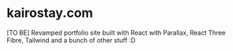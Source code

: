 # kairostay.com
[TO BE] Revamped portfolio site built with React with Parallax, React Three Fibre, Tailwind and a bunch of other stuff :D
